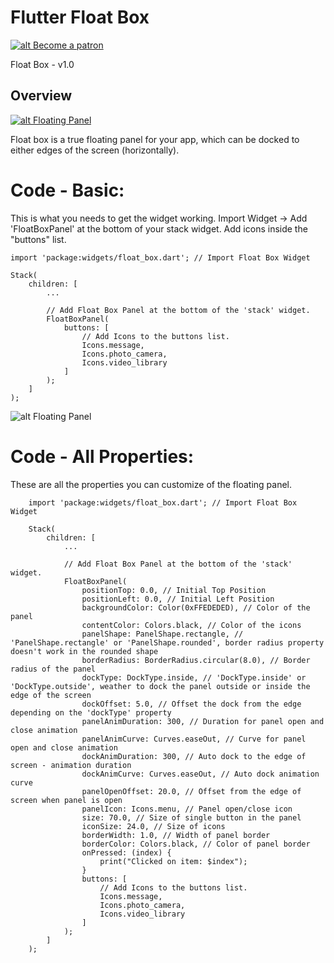 
# Flutter Float Box

[![alt Become a patron](https://c5.patreon.com/external/logo/become_a_patron_button.png)](https://patreon.com/akshayejh)

Float Box - v1.0

## Overview

[![alt Floating Panel](https://github.com/akshayejh/floating_panel/blob/master/cover.png?raw=true)](https://github.com/akshayejh/floating_box)

Float box is a true floating panel for your app, which can be docked to either edges of the screen (horizontally).

# Code - Basic:

This is what you needs to get the widget working. Import Widget -> Add 'FloatBoxPanel' at the bottom of your stack widget. Add icons inside the "buttons" list.

```
import 'package:widgets/float_box.dart'; // Import Float Box Widget

Stack(
    children: [
        ...

        // Add Float Box Panel at the bottom of the 'stack' widget.
        FloatBoxPanel(
            buttons: [
                // Add Icons to the buttons list.
                Icons.message,
                Icons.photo_camera,
                Icons.video_library
            ]
        );
    ]
);
```

![alt Floating Panel](https://github.com/akshayejh/floating_panel/blob/master/preview_default.gif?raw=true)

# Code - All Properties:

These are all the properties you can customize of the floating panel.


```
    import 'package:widgets/float_box.dart'; // Import Float Box Widget
    
    Stack(
        children: [
            ...
    
            // Add Float Box Panel at the bottom of the 'stack' widget.
            FloatBoxPanel(
                positionTop: 0.0, // Initial Top Position
                positionLeft: 0.0, // Initial Left Position
                backgroundColor: Color(0xFFEDEDED), // Color of the panel
                contentColor: Colors.black, // Color of the icons
                panelShape: PanelShape.rectangle, // 'PanelShape.rectangle' or 'PanelShape.rounded', border radius property doesn't work in the rounded shape
                borderRadius: BorderRadius.circular(8.0), // Border radius of the panel
                dockType: DockType.inside, // 'DockType.inside' or 'DockType.outside', weather to dock the panel outside or inside the edge of the screen
                dockOffset: 5.0, // Offset the dock from the edge depending on the 'dockType' property
                panelAnimDuration: 300, // Duration for panel open and close animation
                panelAnimCurve: Curves.easeOut, // Curve for panel open and close animation
                dockAnimDuration: 300, // Auto dock to the edge of screen - animation duration
                dockAnimCurve: Curves.easeOut, // Auto dock animation curve
                panelOpenOffset: 20.0, // Offset from the edge of screen when panel is open
                panelIcon: Icons.menu, // Panel open/close icon
                size: 70.0, // Size of single button in the panel
                iconSize: 24.0, // Size of icons
                borderWidth: 1.0, // Width of panel border
                borderColor: Colors.black, // Color of panel border
                onPressed: (index) {
                    print("Clicked on item: $index");
                }
                buttons: [
                    // Add Icons to the buttons list.
                    Icons.message,
                    Icons.photo_camera,
                    Icons.video_library
                ]
            );
        ]
    );
```
